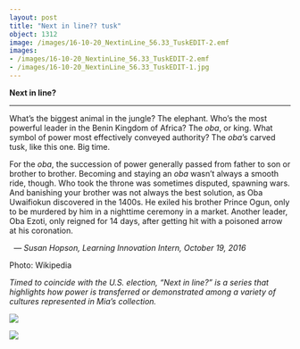 ```yaml
---
layout: post
title: "Next in line?? tusk"
object: 1312
image: /images/16-10-20_NextinLine_56.33_TuskEDIT-2.emf
images:
- /images/16-10-20_NextinLine_56.33_TuskEDIT-2.emf
- /images/16-10-20_NextinLine_56.33_TuskEDIT-1.jpg
---
```

**Next in line?**

****

What’s the biggest animal in the jungle? The elephant. Who’s the most powerful leader in the Benin Kingdom of Africa? The *oba*, or king. What symbol of power most effectively conveyed authority? The *oba*’s carved tusk, like this one. Big time. 

For the *oba*, the succession of power generally passed from father to son or brother to brother. Becoming and staying an *oba* wasn’t always a smooth ride, though. Who took the throne was sometimes disputed, spawning wars. And banishing your brother was not always the best solution, as Oba Uwaifiokun discovered in the 1400s. He exiled his brother Prince Ogun, only to be murdered by him in a nighttime ceremony in a market. Another leader, Oba Ezoti, only reigned for 14 days, after getting hit with a poisoned arrow at his coronation.    

  — *Susan Hopson, Learning Innovation Intern, October 19, 2016*

Photo: Wikipedia

*Timed to coincide with the U.S. election, “Next in line?” is a series that highlights how power is transferred or demonstrated among a variety of cultures represented in Mia’s collection.*

![]({{siteurl.base}}/images/16-10-20_NextinLine_56.33_TuskEDIT-2.emf)

![]({{siteurl.base}}/images/16-10-20_NextinLine_56.33_TuskEDIT-1.jpg)
